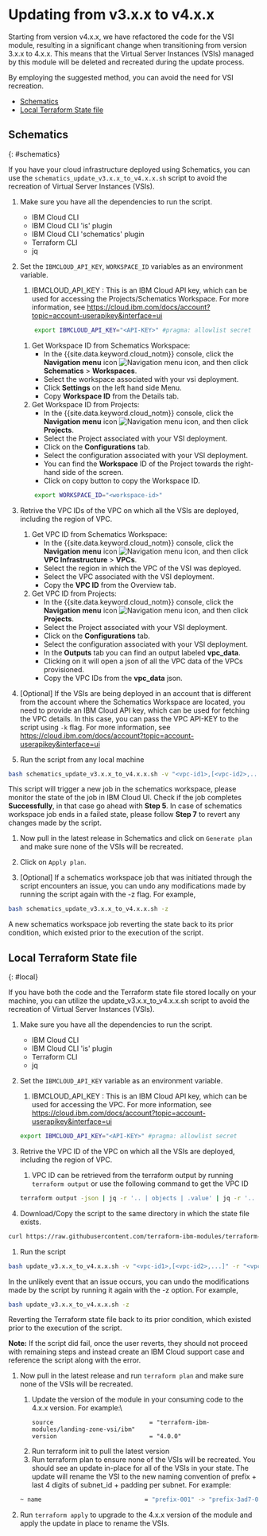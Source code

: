 # Updating from v3.x.x to v4.x.x

Starting from version v4.x.x, we have refactored the code for the VSI module, resulting in a significant change when transitioning from version 3.x.x to 4.x.x. This means that the Virtual Server Instances (VSIs) managed by this module will be deleted and recreated during the update process.

By employing the suggested method, you can avoid the need for VSI recreation.

- [Schematics](#schematics)
- [Local Terraform State file](#local)

## Schematics
{: #schematics}

If you have your cloud infrastructure deployed using Schematics, you can use the  `schematics_update_v3.x.x_to_v4.x.x.sh` script to avoid the recreation of Virtual Server Instances (VSIs).

1. Make sure you have all the dependencies to run the script.
    - IBM Cloud CLI
    - IBM Cloud CLI 'is' plugin
    - IBM Cloud CLI 'schematics' plugin
    - Terraform CLI
    - jq

1. Set the `IBMCLOUD_API_KEY`, `WORKSPACE_ID` variables as an environment variable.
    1. IBMCLOUD_API_KEY : This is an IBM Cloud API key, which can be used for accessing the Projects/Schematics Workspace. For more information, see https://cloud.ibm.com/docs/account?topic=account-userapikey&interface=ui
    ```sh
        export IBMCLOUD_API_KEY="<API-KEY>" #pragma: allowlist secret
    ```

    1. Get Workspace ID from Schematics Workspace:
        - In the {{site.data.keyword.cloud_notm}} console, click the **Navigation menu** icon ![Navigation menu icon](../icons/icon_hamburger.svg "Menu"), and then click **Schematics** > **Workspaces**.
        - Select the workspace associated with your vsi deployment.
        - Click **Settings** on the left hand side Menu.
        - Copy **Workspace ID** from the Details tab.
    1. Get Workspace ID from Projects:
        - In the {{site.data.keyword.cloud_notm}} console, click the **Navigation menu** icon ![Navigation menu icon](../icons/icon_hamburger.svg "Menu"), and then click **Projects**.
        - Select the Project associated with your VSI deployment.
        - Click on the **Configurations** tab.
        - Select the configuration associated with your VSI deployment.
        - You can find the **Workspace** ID of the Project towards the right-hand side of the screen.
        - Click on copy button to copy the Workspace ID.
    ```sh
        export WORKSPACE_ID="<workspace-id>"
    ```

1. Retrive the VPC IDs of the VPC on which all the VSIs are deployed, including the region of VPC.
    1. Get VPC ID from Schematics Workspace:
        - In the {{site.data.keyword.cloud_notm}} console, click the **Navigation menu** icon ![Navigation menu icon](../icons/icon_hamburger.svg "Menu"), and then click **VPC Infrastructure** > **VPCs**.
        - Select the region in which the VPC of the VSI was deployed.
        - Select the VPC associated with the VSI deployment.
        - Copy the **VPC ID** from the Overview tab.
    1. Get VPC ID from Projects:
        - In the {{site.data.keyword.cloud_notm}} console, click the **Navigation menu** icon ![Navigation menu icon](../icons/icon_hamburger.svg "Menu"), and then click **Projects**.
        - Select the Project associated with your VSI deployment.
        - Click on the **Configurations** tab.
        - Select the configuration associated with your VSI deployment.
        - In the **Outputs** tab you can find an output labeled **vpc_data**.
        - Clicking on it will open a json of all the VPC data of the VPCs provisioned.
        - Copy the VPC IDs from the **vpc_data** json.

1. [Optional] If the VSIs are being deployed in an account that is different from the account where the Schematics Workspace are located, you need to provide an IBM Cloud API key, which can be used for fetching the VPC details. In this case, you can pass the VPC API-KEY to the script using `-k` flag. For more information, see https://cloud.ibm.com/docs/account?topic=account-userapikey&interface=ui

1. Run the script from any local machine
```sh
bash schematics_update_v3.x.x_to_v4.x.x.sh -v "<vpc-id1>,[<vpc-id2>,...]" -r "<vpc-region> [-k <vpc-ibm-api-key>]"
```
This script will trigger a new job in the schematics workspace, please monitor the state of the job in IBM Cloud UI. Check if the job completes **Successfully**, in that case go ahead with **Step 5**. In case of schematics workspace job ends in a failed state, please follow **Step 7** to revert any changes made by the script.

1. Now pull in the latest release in Schematics and click on `Generate plan` and make sure none of the VSIs will be recreated.

1. Click on `Apply plan`.

1. [Optional] If a schematics workspace job that was initiated through the script encounters an issue, you can undo any modifications made by running the script again with the -z flag. For example,
```sh
bash schematics_update_v3.x.x_to_v4.x.x.sh -z
```
A new schematics workspace job reverting the state back to its prior condition, which existed prior to the execution of the script.

## Local Terraform State file
{: #local}

If you have both the code and the Terraform state file stored locally on your machine, you can utilize the update_v3.x.x_to_v4.x.x.sh script to avoid the recreation of Virtual Server Instances (VSIs).

1. Make sure you have all the dependencies to run the script.
    - IBM Cloud CLI
    - IBM Cloud CLI 'is' plugin
    - Terraform CLI
    - jq

1. Set the `IBMCLOUD_API_KEY` variable as an environment variable.
    1. IBMCLOUD_API_KEY : This is an IBM Cloud API key, which can be used for accessing the VPC. For more information, see https://cloud.ibm.com/docs/account?topic=account-userapikey&interface=ui
    ```sh
    export IBMCLOUD_API_KEY="<API-KEY>" #pragma: allowlist secret
    ```

1. Retrive the VPC ID of the VPC on which all the VSIs are deployed, including the region of VPC.
    1. VPC ID can be retrieved from the terraform output by running `terraform output` or use the following command to get the VPC ID
    ```sh
    terraform output -json | jq -r '.. | objects | .value' | jq -r '.. | objects | select(.vpc_id != null) | .vpc_id' | sort -u
    ```

1. Download/Copy the script to the same directory in which the state file exists.
```sh
curl https://raw.githubusercontent.com/terraform-ibm-modules/terraform-ibm-landing-zone-vsi/refactor/update/update_v3.x.x_to_v4.x.x.sh > update_v3.x.x_to_v4.x.x.sh
```

1. Run the script
```sh
bash update_v3.x.x_to_v4.x.x.sh -v "<vpc-id1>,[<vpc-id2>,...]" -r "<vpc-region>"
```
In the unlikely event that an issue occurs, you can undo the modifications made by the script by running it again with the -z option. For example,
```sh
bash update_v3.x.x_to_v4.x.x.sh -z
```
Reverting the Terraform state file back to its prior condition, which existed prior to the execution of the script.

**Note:** If the script did fail, once the user reverts, they should not proceed with remaining steps and instead create an IBM Cloud support case and reference the script along with the error.

1. Now pull in the latest release and run `terraform plan` and make sure none of the VSIs will be recreated.
    1. Update the version of the module in your consuming code to the 4.x.x version. For example:\
        ```hcl
        source                           = "terraform-ibm-modules/landing-zone-vsi/ibm"
        version                          = "4.0.0"
        ```
    1. Run terraform init to pull the latest version
    1. Run terraform plan to ensure none of the VSIs will be recreated. You should see an update in-place for all of the VSIs in your state. The update will rename the VSI to the new naming convention of prefix + last 4 digits of subnet_id + padding per subnet. For example:
    ```sh
    ~ name                             = "prefix-001" -> "prefix-3ad7-001"
    ```

1. Run `terraform apply` to upgrade to the 4.x.x version of the module and apply the update in place to rename the VSIs.
